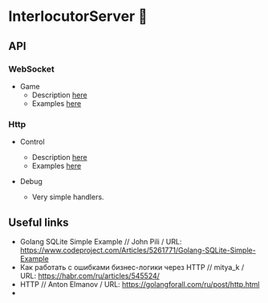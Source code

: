 # InterlocutorServer 🤟

## API
### WebSocket
- Game
  - Description [here](./ws_server/about/proto/ws/game/desc.md)
  - Examples [here](./ws_server/about/proto/ws/game/examples.md)

### Http
- Control
  - Description [here](./ws_server/about/proto/http/control/desc.md)
  - Examples [here](./ws_server/about/proto/http/control/examples.md)
  
- Debug
  - Very simple handlers.

## Useful links
- Golang SQLite Simple Example // John Pili / URL: https://www.codeproject.com/Articles/5261771/Golang-SQLite-Simple-Example
- Как работать с ошибками бизнес-логики через HTTP // mitya_k / URL: https://habr.com/ru/articles/545524/
- HTTP // Anton Elmanov / URL: https://golangforall.com/ru/post/http.html
- 